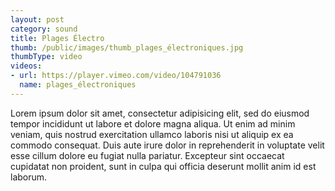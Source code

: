 ```yaml
---
layout: post
category: sound
title: Plages Électro
thumb: /public/images/thumb_plages_électroniques.jpg
thumbType: video
videos:
- url: https://player.vimeo.com/video/104791036
  name: plages_électroniques
---
```

Lorem ipsum dolor sit amet, consectetur adipisicing elit, sed do eiusmod
tempor incididunt ut labore et dolore magna aliqua. Ut enim ad minim veniam,
quis nostrud exercitation ullamco laboris nisi ut aliquip ex ea commodo
consequat. Duis aute irure dolor in reprehenderit in voluptate velit esse
cillum dolore eu fugiat nulla pariatur. Excepteur sint occaecat cupidatat non
proident, sunt in culpa qui officia deserunt mollit anim id est laborum.